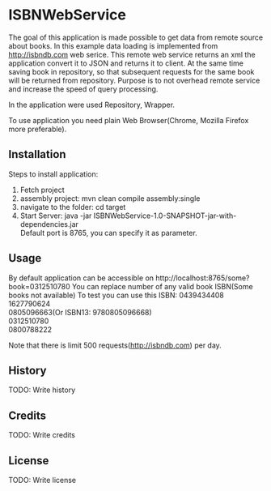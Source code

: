  
# ISBNWebService
The goal of this application is made possible to get data from remote source about books.
In this example data loading is implemented from http://isbndb.com web serice. This remote web service returns an xml
the application convert it to JSON and returns it to client. At the same time saving book in repository, so
that subsequent requests for the same book will be returned from repository. Purpose is to not overhead remote service
and increase the speed of query processing.

In the application were used Repository, Wrapper.

To use application you need plain Web Browser(Chrome, Mozilla Firefox more preferable).

## Installation

Steps to install application:

1) Fetch project<br/>
2) assembly project: mvn clean compile assembly:single <br/>
3) navigate to the folder: cd target <br/>
4) Start Server: java -jar ISBNWebService-1.0-SNAPSHOT-jar-with-dependencies.jar<br/>
Default port is 8765, you can specify it as parameter.

## Usage

By default application can be accessible on http://localhost:8765/some?book=0312510780
You can replace number of any valid book ISBN(Some books not available)
To test you can use this ISBN:
0439434408 <br/>
1627790624 <br/>
0805096663(Or ISBN13:  9780805096668)<br/>
0312510780 <br/>
0800788222 <br/>

Note that there is limit 500 requests(http://isbndb.com) per day.
## History

TODO: Write history

## Credits

TODO: Write credits

## License

TODO: Write license
